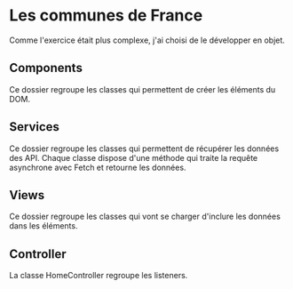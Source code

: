 # Les communes de France
Comme l'exercice était plus complexe, j'ai choisi de le développer en objet.

## Components
Ce dossier regroupe les classes qui permettent de créer les éléments du DOM.

## Services
Ce dossier regroupe les classes qui permettent de récupérer les données des API.
Chaque classe dispose d'une méthode qui traite la requête asynchrone avec Fetch et retourne les données.

## Views
Ce dossier regroupe les classes qui vont se charger d'inclure les données dans les éléments.

## Controller
La classe HomeController regroupe les listeners.